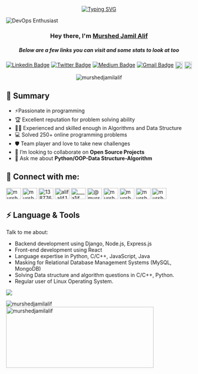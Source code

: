 <p align="center">
<a href="https://git.io/typing-svg"><img src="https://readme-typing-svg.demolab.com?font=Fira+Code&weight=700&pause=1000&center=true&random=false&width=435&lines=I+am+a+passionate+problem+solver;and+Backend+Developer%F0%9F%92%BB." alt="Typing SVG" /></a>
</p>  



![DevOps Enthusiast](https://cdn0.scrvt.com/fokus/b10b9460c59ce9fe/1a1bf772ad3a/v/71c632bfce7e/AI_KI_970x485.jpg?nowebp=1)

<h3 align="center">Hey there, I'm <a href="https://github.com/murshedjamilalif">Murshed Jamil Alif</a></h3>
<h5 align="center">Below are a few links you can visit and some stats to look at too</h5>



<p align="center" style="display: flex; justify-content: space-between; max-width: 800px;">
    <a href="https://www.linkedin.com/in/murshed-jamil-alif/" rel="nofollow">
        <img src="https://img.shields.io/badge/murshedjamilalif-blue?style=flat-square&logo=Linkedin&logoColor=white&link=https://www.linkedin.com/in/murshed-jamil-alif/" alt="Linkedin Badge">
    </a>

  <a href="https://twitter.com/@murshed_jamil" rel="nofollow">
      <img src="https://img.shields.io/badge/-@murshed_jamil-1ca0f1?style=flat-square&labelColor=1ca0f1&logo=twitter&logoColor=white&link=https://twitter.com/@murshed_jamil" alt="Twitter Badge">
  </a>

  <a href="https://medium.com/@murshedjamilalif" rel="nofollow">
      <img src="https://img.shields.io/badge/-@murshedjamilalif-03a57a?style=flat-square&labelColor=000000&logo=Medium&link=https://medium.com/@murshedjamilalif/" alt="Medium Badge">
  </a>

  <a href="mailto:murshedjamilalif@gmail.com">
      <img src="https://img.shields.io/badge/-murshedjamilalif@gmail.com-c14438?style=flat-square&logo=Gmail&logoColor=white&link=mailto:murshedjamilalif@gmail.com" alt="Gmail Badge">
  </a>

  <a href="https://github.com/murshedjamilalif">
      <img alt="followers" title="Follow me on Github" src="https://img.shields.io/github/followers/murshedjamilalif?color=236ad3&style=for-the-badge&logo=github&label=Follow" height="20"/>
  </a>
  
  <a>
  <img src="https://img.shields.io/twitter/follow/murshed_jamil?style=for-the-badge&logo=Twitter&label=Murshed%20Jamil%20Alif"height="20" /> 
  </a>
</p>
<p align="center"> <img src="https://komarev.com/ghpvc/?username=murshedjamilalif&label=Profile%20views&color=0e75b6&style=flat" alt="murshedjamilalif" /> </p>







<h2><i class="fas fa-users"></i> 👯 Summary</h2>
  <ul>
    <li>⚡Passionate in programming</li>
    <li>🏆 Excellent reputation for problem solving ability</li>
    <li>🧙‍♂️ Experienced and skilled enough in Algorithms and Data Structure</li>
<!--     <li>Participated 18+ IUPC (Inter University Programming Contest) on behalf of BRAC University</li> -->
    <li>💻 Solved 250+ online programming problems</li>
<!--     <li>Authored 12+ programming problems</li> -->
<!--     <li>Judge and Problem setter at 6+ programming contests</li> -->
<!--     <li>Experience of working in a largest e-commerce ecosystem and banking software</li> -->
    <li>🛡️ Team player and love to take new challenges</li>
    <li>👯 I’m looking to collaborate on <b>Open Source Projects</b></li>
    <li>💬 Ask me about <b>Python/OOP-Data Structure-Algorithm</b> </li>
  </ul>



<h2><i class="fas fa-users"></i> 📨 Connect with me:</h2>






<p align="left">
<a href="https://twitter.com/murshed_jamil" target="blank"><img align="center" src="https://raw.githubusercontent.com/rahuldkjain/github-profile-readme-generator/master/src/images/icons/Social/twitter.svg" alt="murshed_jamil" height="30" width="40" /></a>
<a href="https://linkedin.com/in/murshed-jamil-alif" target="blank"><img align="center" src="https://raw.githubusercontent.com/rahuldkjain/github-profile-readme-generator/master/src/images/icons/Social/linked-in-alt.svg" alt="murshed-jamil-alif" height="30" width="40" /></a>
<a href="https://stackoverflow.com/users/13877614" target="blank"><img align="center" src="https://raw.githubusercontent.com/rahuldkjain/github-profile-readme-generator/master/src/images/icons/Social/stack-overflow.svg" alt="13877614" height="30" width="40" /></a>
<a href="https://fb.com/alif.alif.14473" target="blank"><img align="center" src="https://raw.githubusercontent.com/rahuldkjain/github-profile-readme-generator/master/src/images/icons/Social/facebook.svg" alt="alif.alif.14473" height="30" width="40" /></a>
<a href="https://instagram.com/___a1if____" target="blank"><img align="center" src="https://raw.githubusercontent.com/rahuldkjain/github-profile-readme-generator/master/src/images/icons/Social/instagram.svg" alt="___a1if____" height="30" width="40" /></a>
<a href="https://medium.com/@murshedjamilalif" target="blank"><img align="center" src="https://raw.githubusercontent.com/rahuldkjain/github-profile-readme-generator/master/src/images/icons/Social/medium.svg" alt="@murshedjamilalif" height="30" width="40" /></a>
<a href="https://www.hackerrank.com/murshedjamilalif" target="blank"><img align="center" src="https://raw.githubusercontent.com/rahuldkjain/github-profile-readme-generator/master/src/images/icons/Social/hackerrank.svg" alt="murshedjamilalif" height="30" width="40" /></a>
<a href="https://www.leetcode.com/murshedjamilalif" target="blank"><img align="center" src="https://raw.githubusercontent.com/rahuldkjain/github-profile-readme-generator/master/src/images/icons/Social/leet-code.svg" alt="murshedjamilalif" height="30" width="40" /></a>
<a href="https://www.hackerearth.com/@murshedjamilalif" target="blank"><img align="center" src="https://raw.githubusercontent.com/rahuldkjain/github-profile-readme-generator/master/src/images/icons/Social/hackerearth.svg" alt="murshedjamilalif" height="30" width="40" /></a>
<a href="https://auth.geeksforgeeks.org/user/murshedjamilalif" target="blank"><img align="center" src="https://raw.githubusercontent.com/rahuldkjain/github-profile-readme-generator/master/src/images/icons/Social/geeks-for-geeks.svg" alt="murshedjamilalif" height="30" width="40" /></a>
</p>

<!--<h3 align="left">Languages and Tools:</h3>-->
<h2><i class="fas fa-users"></i> ⚡ Language & Tools</h2>
  <p>Talk to me about:</p>
  <ul>
    <li>Backend development using Django, Node.js, Express.js</li>
    <li>Front-end development using React </li>
    <li>Language expertise in Python, C/C++, JavaScript, Java</li>
    <li>Masking for Relational Database Management Systems (MySQL, MongoDB)</li>
    <li>Solving Data structure and algorithm questions in C/C++, Python.</li>
    <li>Regular user of Linux Operating System.</li>
<!--     <li>Experience of using Docker, Kubernetes.</li>
    <li>Desktop application development using Java.</li> -->
<!--     <li>Mobile application development using Java, Kotlin, Flutter.</li> -->
  </ul>

<!--
<p align="left">
  <a href="https://www.w3schools.com/django/index.php" target="_blank" rel="noreferrer">
      <img src="https://icongr.am/devicon/django-original.svg?size=128&color=currentColor " alt="cplusplus" width="60" height="40"/>
   </a>
  
   <a href="https://learndjango.com/tutorials/official-django-rest-framework-tutorial-beginners" target="_blank" rel="noreferrer">
      <img src="https://cdn.jsdelivr.net/gh/devicons/devicon@latest/icons/djangorest/djangorest-original.svg" alt="cplusplus" width="40" height="40"/>
   </a>      
  
   
  
   <a href="https://www.w3schools.com/react/default.asp" target="_blank" rel="noreferrer">
       <img src="https://cdn.jsdelivr.net/gh/devicons/devicon@latest/icons/react/react-original.svg" alt="cplusplus" width="40" height="40"/> 
           
  </a>
   <a href="https://www.w3schools.com/mongodb/index.php" target="_blank" rel="noreferrer">
     <img src="https://cdn.jsdelivr.net/gh/devicons/devicon@latest/icons/mongodb/mongodb-original.svg" alt="cplusplus" width="40" height="40"/> 
           
  </a>
  
            
          

   <a href="https://www.w3schools.com/mysql/default.asp" target="_blank" rel="noreferrer">
  <img src="https://cdn.jsdelivr.net/gh/devicons/devicon@latest/icons/mysql/mysql-original.svg" alt="cplusplus" width="40" height="40"/> 
           
  </a>
            
          

   <a href="https://www.w3schools.com/nodejs/" target="_blank" rel="noreferrer">
      <img src="https://cdn.jsdelivr.net/gh/devicons/devicon@latest/icons/nodejs/nodejs-original.svg" alt="cplusplus" width="40" height="40"/> 
           
  </a>

   <a href="https://www.w3schools.com/java/default.asp" target="_blank" rel="noreferrer">
    <img src="https://cdn.jsdelivr.net/gh/devicons/devicon@latest/icons/java/java-original.svg" alt="cplusplus" width="40" height="40"/> 
           
  </a>  

 </a>

   <a href="https://www.w3schools.com/js/" target="_blank" rel="noreferrer">
     <img src="https://cdn.jsdelivr.net/gh/devicons/devicon@latest/icons/javascript/javascript-original.svg" alt="cplusplus" width="40" height="40"/> 
           
  </a>  

      
          
          
  <a href="https://www.tutorialspoint.com/expressjs/index.htm" target="_blank" rel="noreferrer">
      <img src="https://cdn.jsdelivr.net/gh/devicons/devicon@latest/icons/express/express-original.svg" alt="cplusplus" width="40" height="40"/> 
           
  </a>        
            
          
  <a href="https://www.python.org" target="_blank" rel="noreferrer"> 
      <img src="https://raw.githubusercontent.com/devicons/devicon/master/icons/python/python-original.svg" alt="python" width="40" height="40"/> 
  </a> 
  
  <a href="https://www.w3schools.com/cpp/" target="_blank" rel="noreferrer"> 
     <img src="https://raw.githubusercontent.com/devicons/devicon/master/icons/cplusplus/cplusplus-original.svg" alt="cplusplus" width="40" height="40"/> 
  </a> 
  
  
  <a href="https://git-scm.com/" target="_blank" rel="noreferrer"> 
    <img src="https://www.vectorlogo.zone/logos/git-scm/git-scm-icon.svg" alt="git" width="40" height="40"/> 
  </a> 
  
  
  <a href="https://www.linux.org/" target="_blank" rel="noreferrer"> 
      <img src="https://raw.githubusercontent.com/devicons/devicon/master/icons/linux/linux-original.svg" alt="linux" width="40" height="40"/> 
  </a> 
  

</p>
-->
<p align="left"> <a href="https://github.com/murshedjamilalif"><img src="https://skillicons.dev/icons?i=vscode,replit,github,css,html,js,mongodb,express,react,nodejs,python,django,mysql,"> </a> </p>

<p>
  <img align="left" src="https://github-readme-stats.vercel.app/api/top-langs?username=murshedjamilalif&show_icons=true&locale=en&layout=compact" alt="murshedjamilalif" />
</p>

<p>&nbsp;
  <img align="center" src="https://github-readme-stats.vercel.app/api?username=murshedjamilalif&show_icons=true&locale=en" alt="murshedjamilalif" width="400" height="165" />
</p>
